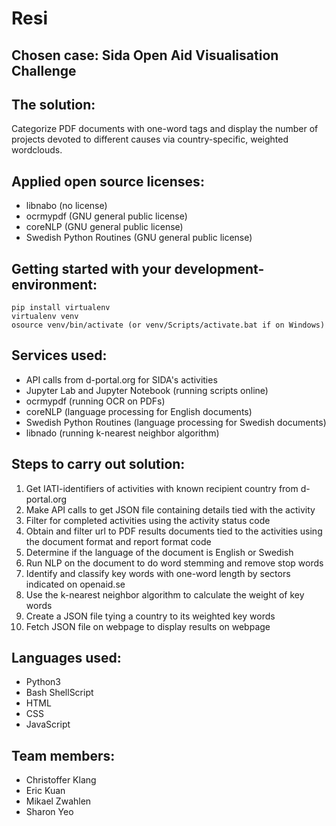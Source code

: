 # Resi  
  
## Chosen case: Sida Open Aid Visualisation Challenge  
  
## The solution: 
Categorize PDF documents with one-word tags and display the number of projects devoted to different causes via country-specific, weighted wordclouds.  
  
## Applied open source licenses:    
- libnabo (no license)  
- ocrmypdf (GNU general public license)  
- coreNLP (GNU general public license)  
- Swedish Python Routines (GNU general public license)  

  
## Getting started with your development-environment: 
```
pip install virtualenv
virtualenv venv
osource venv/bin/activate (or venv/Scripts/activate.bat if on Windows)
```
  
## Services used:  
- API calls from d-portal.org for SIDA's activities  
- Jupyter Lab and Jupyter Notebook (running scripts online)  
- ocrmypdf (running OCR on PDFs)  
- coreNLP (language processing for English documents)  
- Swedish Python Routines (language processing for Swedish documents)  
- libnado (running k-nearest neighbor algorithm)  
  
## Steps to carry out solution:  
1) Get IATI-identifiers of activities with known recipient country from d-portal.org  
2) Make API calls to get JSON file containing details tied with the activity  
3) Filter for completed activities using the activity status code  
4) Obtain and filter url to PDF results documents tied to the activities using the document format and report format code  
5) Determine if the language of the document is English or Swedish  
6) Run NLP on the document to do word stemming and remove stop words  
7) Identify and classify key words with one-word length by sectors indicated on openaid.se  
8) Use the k-nearest neighbor algorithm to calculate the weight of key words  
9) Create a JSON file tying a country to its weighted key words  
10) Fetch JSON file on webpage to display results on webpage  
  
## Languages used:    
- Python3  
- Bash ShellScript
- HTML
- CSS
- JavaScript
  
## Team members:  
- Christoffer Klang
- Eric Kuan  
- Mikael Zwahlen  
- Sharon Yeo    
